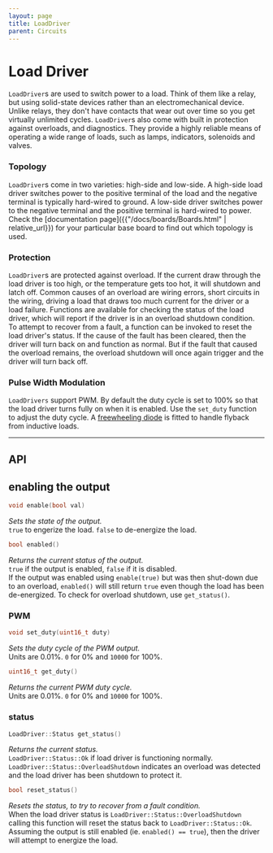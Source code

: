 ```yaml
---
layout: page
title: LoadDriver
parent: Circuits
---
```


# Load Driver
`LoadDriver`s are used to switch power to a load. Think of them like a relay, but using solid-state devices rather than an electromechanical device. Unlike relays, they don't have contacts that wear out over time so you get virtually unlimited cycles. `LoadDriver`s also come with built in protection against overloads, and diagnostics. They provide a highly reliable means of operating a wide range of loads, such as lamps, indicators, solenoids and valves.

### Topology
`LoadDriver`s come in two varieties: high-side and low-side. A high-side load driver switches power to the positive terminal of the load and the negative terminal is typically hard-wired to ground. A low-side driver switches power to the negative terminal and the positive terminal is hard-wired to power. Check the [documentation page]({{"/docs/boards/Boards.html" | relative_url}}) for your particular base board to find out which topology is used. 

### Protection
`LoadDriver`s are protected against overload. If the current draw through the load driver is too high, or the temperature gets too hot, it will shutdown and latch off. Common causes of an overload are wiring errors, short circuits in the wiring, driving a load that draws too much current for the driver or a load failure. Functions are available for checking the status of the load driver, which will report if the driver is in an overload shutdown condition. To attempt to recover from a fault, a function can be invoked to reset the load driver's status. If the cause of the fault has been cleared, then the driver will turn back on and function as normal. But if the fault that caused the overload remains, the overload shutdown will once again trigger and the driver will turn back off.   

### Pulse Width Modulation
`LoadDrivers` support PWM. By default the duty cycle is set to 100% so that the load driver turns fully on when it is enabled. Use the `set_duty` function to adjust the duty cycle. A [freewheeling diode](https://www.electronicshub.org/flyback-diode-or-freewheeling-diode/) is fitted to handle flyback from inductive loads. 

---

## API

## enabling the output
``` cpp
void enable(bool val)
```
*Sets the state of the output.*  
`true` to engerize the load. `false` to de-energize the load.

``` cpp
bool enabled()
```
*Returns the current status of the output.*  
`true` if the output is enabled, `false` if it is disabled.  
If the output was enabled using `enable(true)` but was then shut-down due to an overload, `enabled()` will still return `true` even though the load has been de-energized. To check for overload shutdown, use `get_status()`.

### PWM

``` cpp
void set_duty(uint16_t duty)
```
*Sets the duty cycle of the PWM output.*  
Units are 0.01%. `0` for 0% and `10000` for 100%.

``` cpp
uint16_t get_duty()
```
*Returns the current PWM duty cycle.*  
Units are 0.01%. `0` for 0% and `10000` for 100%.

### status
``` cpp
LoadDriver::Status get_status()
```
*Returns the current status.*  
`LoadDriver::Status::Ok` if load driver is functioning normally.
`LoadDriver::Status::OverloadShutdown` indicates an overload was detected and the load driver has been shutdown to protect it.

``` cpp
bool reset_status()
```
*Resets the status, to try to recover from a fault condition.*  
When the load driver status is `LoadDriver::Status::OverloadShutdown` calling this function will reset the status back to `LoadDriver::Status::Ok`. Assuming the output is still enabled (ie. `enabled() == true`), then the driver will attempt to energize the load. 